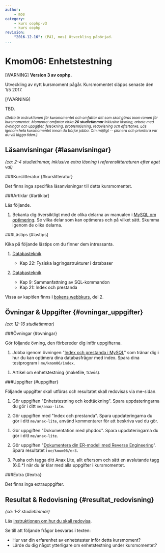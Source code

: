 ```yaml
---
author:
    - mos
category:
    - kurs oophp-v3
    - kurs oophp
revision:
    "2016-12-16": (PA1, mos) Utveckling påbörjad.
...
```

Kmom06: Enhetstestning
==================================

[WARNING]
**Version 3 av oophp.**

Utveckling av nytt kursmoment pågår. Kursmomentet släpps senaste den 1/5 2017.

[/WARNING]

TBD.

<small><i>(Detta är instruktionen för kursmomentet och omfattar det som skall göras inom ramen för kursmomentet. Momentet omfattar cirka **20 studietimmar** inklusive läsning, arbete med övningar och uppgifter, felsökning, problemlösning, redovisning och eftertanke. Läs igenom hela kursmomentet innan du börjar jobba. Om möjligt -- planera och prioritera var du vill lägga tiden.)</i></small>



Läsanvisningar  {#lasanvisningar}
---------------------------------

*(ca: 2-4 studietimmar, inklusive extra läsning i referenslitteraturen efter eget val)*



###Kurslitteratur  {#kurslitteratur}

Det finns inga specifika läsanvisningar till detta kursmomentet.



###Artiklar {#artiklar}

Läs följande.

1. Bekanta dig översiktligt med de olika delarna av manualen i [MySQL om optimering](https://dev.mysql.com/doc/refman/5.7/en/optimization.html). Se vilka delar som kan optimeras och på vilket sätt. Skumma igenom de olika delarna.



###Lästips {#lastips}

Kika på följande lästips om du finner dem intressanta.

1. [Databasteknik](kunskap/boken-databasteknik)
    * Kap 22: Fysiska lagringsstrukturer i databaser

1. [Databasteknik](kunskap/boken-databasteknik)
    * Kap 9: Sammanfattning av SQL-kommandon
    * Kap 21: Index och prestanda

Vissa av kapitlen finns i [bokens webbkurs](http://www.databasteknik.se/webbkursen/), del 2.



Övningar & Uppgifter  {#ovningar_uppgifter}
-------------------------------------------

*(ca: 12-16 studietimmar)*


###Övningar {#ovningar}

Gör följande övning, den förbereder dig inför uppgifterna.

1. Jobba igenom övningen "[Index och prestanda i MySQL](kunskap/index-och-prestanda-i-mysql)" som tränar dig i hur du kan optimera dina databasfrågor med index. Spara dina testprogram i `me/kmom06/index`.

<!--
Artikel om hur man skriver bra SQL frågor på ett optimerat sätt.
-->

1. Artikel om enhetstestning (makefile, travis).

<!-- Unittest (Guess, Dice, Cal) Xdebug install -->

<!--
1. Ramverksmoduler att bygga själv.
* CValidate
* CFlash
* CCache

(Olika språk, anpassa med int/loc) 
-->



###Uppgifter {#uppgifter}

Följande uppgifter skall utföras och resultatet skall redovisas via me-sidan.

1. Gör uppgiften "Enhetstestning och kodtäckning". Spara uppdateringarna du gör i ditt `me/anax-lite`.

1. Gör uppgiften med "Index och prestanda". Spara uppdateringarna du gör i ditt `me/anax-lite`, använd kommentarer för att beskriva vad du gör.
<!-- index mot movie och content -->

1. Gör uppgiften "Dokumentation med phpdoc". Spara uppdateringarna du gör i ditt `me/anax-lite`.

1. Gör uppgiften "[Dokumentera din ER-modell med Reverse Engineering](uppgift/dokumentera-din-er-modell-med-reverse-engineering)". Spara resultatet i `me/kmom06/er3`.

1. Pusha och tagga ditt Anax Lite, allt eftersom och sätt en avslutande tagg (6.0.\*) när du är klar med alla uppgifter i kursmomentet.



###Extra {#extra}

Det finns inga extrauppgifter.



Resultat & Redovisning  {#resultat_redovisning}
-----------------------------------------------

*(ca: 1-2 studietimmar)*

Läs [instruktionen om hur du skall redovisa](kurser/oophp-v3/redovisa).

Se till att följande frågor besvaras i texten:

* Hur var din erfarenhet av enhetstester inför detta kursmoment?
* Lärde du dig något ytterligare om enhetstestning under kursmomentet?

